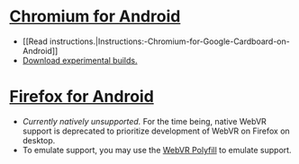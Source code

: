 # [Chromium for Android](https://webvr.info/get-chrome/)

* [[Read instructions.|Instructions:-Chromium-for-Google-Cardboard-on-Android]]
* [Download experimental builds.](https://webvr.info/get-chrome/)

# [Firefox for Android](https://www.mozilla.org/firefox/android/)

* _Currently natively unsupported._ For the time being, native WebVR support is deprecated to prioritize development of WebVR on Firefox on desktop.
* To emulate support, you may use the [WebVR Polyfill](https://github.com/borismus/webvr-polyfill) to emulate support.
